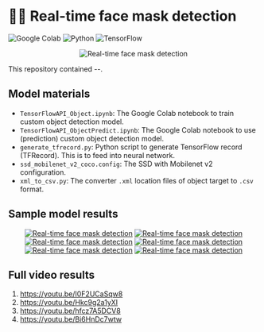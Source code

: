 # ✍🏻 Real-time face mask detection

![Google Colab](https://img.shields.io/badge/Editor-Google%20Colab-brightgreen)
![Python](https://img.shields.io/badge/Code-Python-blue)
![TensorFlow](https://img.shields.io/badge/Code-TensorFlow-blue)

<p align="center">
  <img src="https://www.surveillance-video.com/media/catalog/product/cache/c01a9be670ea9db53792e63d854bd9d2/image/1304310da6/samsung-op-a2fmd-01-face-mask-detection-application-op-a2fmd-01.jpg" alt="Real-time face mask detection"/>
</p>

This repository contained --.

## Model materials
* `TensorFlowAPI_Object.ipynb`: The Google Colab notebook to train custom object detection model.
* `TensorFlowAPI_ObjectPredict.ipynb`: The Google Colab notebook to use (prediction) custom object detection model.
* `generate_tfrecord.py`: Python script to generate TensorFlow record (TFRecord). This is to feed into neural network.
* `ssd_mobilenet_v2_coco.config`: The SSD with Mobilenet v2 configuration.
* `xml_to_csv.py`: The converter `.xml` location files of object target to `.csv` format. 

## Sample model results
<p align="center">
<a href="https://imgbb.com/"><img src="https://i.ibb.co/hHv96VC/1.png" alt="Real-time face mask detection" border="0"></a>
<a href="https://imgbb.com/"><img src="https://i.ibb.co/hmj2v8g/2.png" alt="Real-time face mask detection" border="0"></a>
<a href="https://imgbb.com/"><img src="https://i.ibb.co/QFs4mNq/3.png" alt="Real-time face mask detection" border="0"></a>
<a href="https://imgbb.com/"><img src="https://i.ibb.co/cTQXSwS/4.png" alt="Real-time face mask detection" border="0"></a>
<a href="https://ibb.co/TYYfbLG"><img src="https://i.ibb.co/sbbf6H4/5.png" alt="Real-time face mask detection" border="0"></a>
<a href="https://ibb.co/mTN8pjN"><img src="https://i.ibb.co/7Ck4hfk/6.png" alt="Real-time face mask detection" border="0"></a>
</p>

## Full video results
1. https://youtu.be/I0F2UCaSqw8
2. https://youtu.be/Hkc9g2a1yXI
3. https://youtu.be/hfcz7A5DCV8
4. https://youtu.be/Bi6HnDc7wtw
